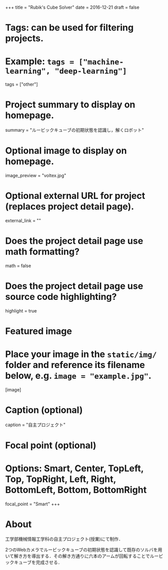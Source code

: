 +++
title = "Rubik's Cube Solver"
date = 2016-12-21
draft = false

# Tags: can be used for filtering projects.
# Example: `tags = ["machine-learning", "deep-learning"]`
tags = ["other"]

# Project summary to display on homepage.
summary = "ルービックキューブの初期状態を認識し，解くロボット"

# Optional image to display on homepage.
image_preview = "voltex.jpg"

# Optional external URL for project (replaces project detail page).
external_link = ""

# Does the project detail page use math formatting?
math = false

# Does the project detail page use source code highlighting?
highlight = true

# Featured image
# Place your image in the `static/img/` folder and reference its filename below, e.g. `image = "example.jpg"`.
[image]
  # Caption (optional)
  caption = "自主プロジェクト"
  
  # Focal point (optional)
  # Options: Smart, Center, TopLeft, Top, TopRight, Left, Right, BottomLeft, Bottom, BottomRight
  focal_point = "Smart"
+++

# About
工学部機械情報工学科の自主プロジェクト(授業)にて制作．

2つのWebカメラでルービックキューブの初期状態を認識して既存のソルバを用いて解き方を導出する．その解き方通りに六本のアームが回転することでルービックキューブを完成させる．
